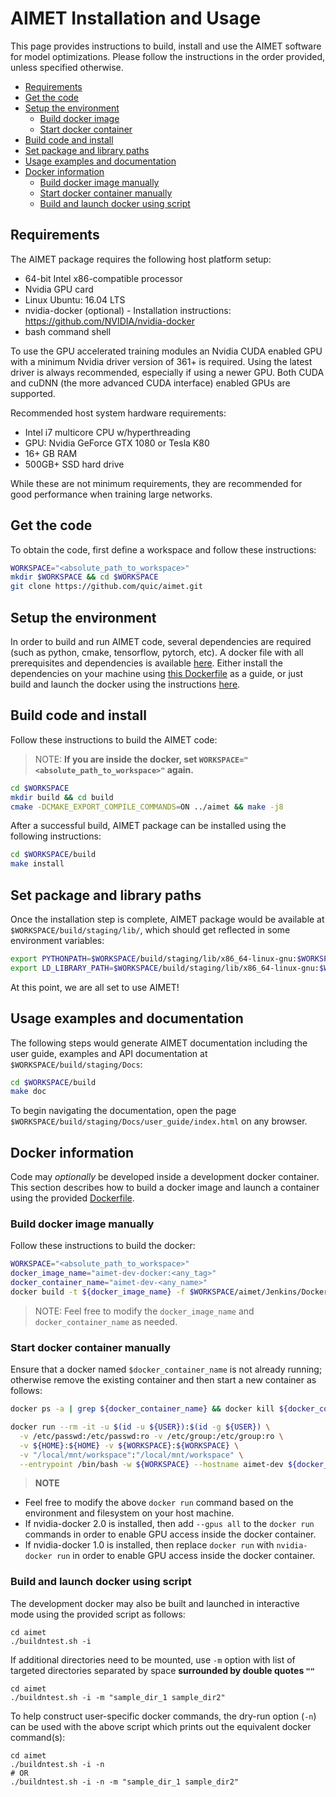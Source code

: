 # AIMET Installation and Usage
This page provides instructions to build, install and use the AIMET software for model optimizations. Please follow the instructions in the order provided, unless specified otherwise.

- [Requirements](#requirements)
- [Get the code](#get-the-code)
- [Setup the environment](#setup-the-environment)
  - [Build docker image](#build-docker-image)
  - [Start docker container](#start-docker-container)
- [Build code and install](#build-code-and-install)
- [Set package and library paths](#set-package-and-library-paths)
- [Usage examples and documentation](#usage-examples-and-documentation)
- [Docker information](#docker-information)
  - [Build docker image manually](#build-docker-image-manually)
  - [Start docker container manually](#start-docker-container-manually)
  - [Build and launch docker using script](#build-and-launch-docker-using-script)

## Requirements
The AIMET package requires the following host platform setup:

- 64-bit Intel x86-compatible processor
- Nvidia GPU card
- Linux Ubuntu: 16.04 LTS
- nvidia-docker (optional) - Installation instructions: https://github.com/NVIDIA/nvidia-docker
- bash command shell

To use the GPU accelerated training modules an Nvidia CUDA enabled GPU with a minimum Nvidia driver version of 361+ is required. Using the latest driver is always recommended, especially if using a newer GPU. Both CUDA and cuDNN (the more advanced CUDA interface) enabled GPUs are supported.

Recommended host system hardware requirements:

- Intel i7 multicore CPU w/hyperthreading
- GPU: Nvidia GeForce GTX 1080 or Tesla K80
- 16+ GB RAM
- 500GB+ SSD hard drive

While these are not minimum requirements, they are recommended for good performance when training large networks.

## Get the code
To obtain the code, first define a workspace and follow these instructions:

```bash
WORKSPACE="<absolute_path_to_workspace>"
mkdir $WORKSPACE && cd $WORKSPACE
git clone https://github.com/quic/aimet.git
```

## Setup the environment
In order to build and run AIMET code, several dependencies are required (such as python, cmake, tensorflow, pytorch, etc). A docker file with all prerequisites and dependencies is available [here](Jenkins/Dockerfile). Either install the dependencies on your machine using [this Dockerfile](Jenkins/Dockerfile) as a guide, or just build and launch the docker using the instructions [here](#docker-information).

## Build code and install
Follow these instructions to build the AIMET code:

> NOTE: **If you are inside the docker, set `WORKSPACE="<absolute_path_to_workspace>"` again.**
```bash
cd $WORKSPACE 
mkdir build && cd build
cmake -DCMAKE_EXPORT_COMPILE_COMMANDS=ON ../aimet && make -j8 
```

After a successful build, AIMET package can be installed using the following instructions:

```bash
cd $WORKSPACE/build
make install
```

## Set package and library paths
Once the installation step is complete, AIMET package would be available at `$WORKSPACE/build/staging/lib/`, which should get reflected in some environment variables:

```bash
export PYTHONPATH=$WORKSPACE/build/staging/lib/x86_64-linux-gnu:$WORKSPACE/build/staging/lib/python:$PYTHONPATH
export LD_LIBRARY_PATH=$WORKSPACE/build/staging/lib/x86_64-linux-gnu:$WORKSPACE/build/staging/lib/python:$LD_LIBRARY_PATH
```
At this point, we are all set to use AIMET!

## Usage examples and documentation
The following steps would generate AIMET documentation including the user guide, examples and API documentation at `$WORKSPACE/build/staging/Docs`:

```bash
cd $WORKSPACE/build
make doc
```

To begin navigating the documentation, open the page `$WORKSPACE/build/staging/Docs/user_guide/index.html` on any browser.

## Docker information
Code may *optionally* be developed inside a development docker container. This section describes how to build a docker image and launch a container using the provided [Dockerfile](Jenkins/Dockerfile).

### Build docker image manually
Follow these instructions to build the docker:
```bash
WORKSPACE="<absolute_path_to_workspace>"
docker_image_name="aimet-dev-docker:<any_tag>"
docker_container_name="aimet-dev-<any_name>"
docker build -t ${docker_image_name} -f $WORKSPACE/aimet/Jenkins/Dockerfile .
```

> NOTE: Feel free to modify the `docker_image_name` and `docker_container_name` as needed.

### Start docker container manually
Ensure that a docker named `$docker_container_name` is not already running; otherwise remove the existing container and then start a new container as follows:
```bash
docker ps -a | grep ${docker_container_name} && docker kill ${docker_container_name}

docker run --rm -it -u $(id -u ${USER}):$(id -g ${USER}) \
  -v /etc/passwd:/etc/passwd:ro -v /etc/group:/etc/group:ro \
  -v ${HOME}:${HOME} -v ${WORKSPACE}:${WORKSPACE} \
  -v "/local/mnt/workspace":"/local/mnt/workspace" \
  --entrypoint /bin/bash -w ${WORKSPACE} --hostname aimet-dev ${docker_image_name}
```

> **NOTE**
* Feel free to modify the above `docker run` command based on the environment and filesystem on your host machine.
* If nvidia-docker 2.0 is installed, then add `--gpus all` to the `docker run` commands in order to enable GPU access inside the docker container.
* If nvidia-docker 1.0 is installed, then replace `docker run` with `nvidia-docker run` in order to enable GPU access inside the docker container. 

### Build and launch docker using script
The development docker may also be built and launched in interactive mode using the provided script as follows:
```
cd aimet
./buildntest.sh -i
```
If additional directories need to be mounted, use `-m` option with list of targeted directories separated by space **surrounded by double quotes `""`**
```
cd aimet
./buildntest.sh -i -m "sample_dir_1 sample_dir2"
```

To help construct user-specific docker commands, the dry-run option (`-n`) can be used with the above script which prints out the equivalent docker command(s):
```
cd aimet
./buildntest.sh -i -n
# OR
./buildntest.sh -i -n -m "sample_dir_1 sample_dir2"
```
